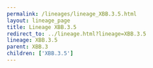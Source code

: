 ```yaml
---
permalink: /lineages/lineage_XBB.3.5.html
layout: lineage_page
title: Lineage XBB.3.5
redirect_to: ../lineage.html?lineage=XBB.3.5
lineage: XBB.3.5
parent: XBB.3
children: ['XBB.3.5']
---
```

